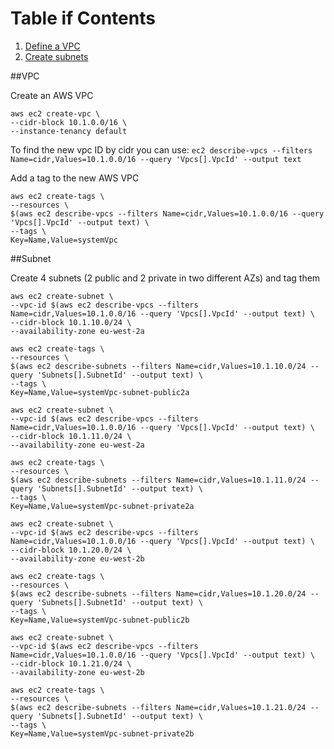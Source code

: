 

# Table if Contents
1. [Define a VPC](#VPC)
1. [Create subnets](#Subnet)

##VPC <a name="VPC"></a>

Create an AWS VPC
```
aws ec2 create-vpc \
--cidr-block 10.1.0.0/16 \
--instance-tenancy default
```

To find the new vpc ID by cidr you can use:
```ec2 describe-vpcs --filters Name=cidr,Values=10.1.0.0/16 --query 'Vpcs[].VpcId' --output text```

Add a tag to the new AWS VPC
```
aws ec2 create-tags \
--resources \
$(aws ec2 describe-vpcs --filters Name=cidr,Values=10.1.0.0/16 --query 'Vpcs[].VpcId' --output text) \
--tags \
Key=Name,Value=systemVpc
```

##Subnet <a name="Subnet"></a>
 
Create 4 subnets (2 public and 2 private in two different AZs) and tag them

```
aws ec2 create-subnet \
--vpc-id $(aws ec2 describe-vpcs --filters Name=cidr,Values=10.1.0.0/16 --query 'Vpcs[].VpcId' --output text) \
--cidr-block 10.1.10.0/24 \
--availability-zone eu-west-2a
```

```
aws ec2 create-tags \
--resources \
$(aws ec2 describe-subnets --filters Name=cidr,Values=10.1.10.0/24 --query 'Subnets[].SubnetId' --output text) \
--tags \
Key=Name,Value=systemVpc-subnet-public2a
```

```
aws ec2 create-subnet \
--vpc-id $(aws ec2 describe-vpcs --filters Name=cidr,Values=10.1.0.0/16 --query 'Vpcs[].VpcId' --output text) \
--cidr-block 10.1.11.0/24 \
--availability-zone eu-west-2a
```

```
aws ec2 create-tags \
--resources \
$(aws ec2 describe-subnets --filters Name=cidr,Values=10.1.11.0/24 --query 'Subnets[].SubnetId' --output text) \
--tags \
Key=Name,Value=systemVpc-subnet-private2a
```

```
aws ec2 create-subnet \
--vpc-id $(aws ec2 describe-vpcs --filters Name=cidr,Values=10.1.0.0/16 --query 'Vpcs[].VpcId' --output text) \
--cidr-block 10.1.20.0/24 \
--availability-zone eu-west-2b
```

```
aws ec2 create-tags \
--resources \
$(aws ec2 describe-subnets --filters Name=cidr,Values=10.1.20.0/24 --query 'Subnets[].SubnetId' --output text) \
--tags \
Key=Name,Value=systemVpc-subnet-public2b
```

```
aws ec2 create-subnet \
--vpc-id $(aws ec2 describe-vpcs --filters Name=cidr,Values=10.1.0.0/16 --query 'Vpcs[].VpcId' --output text) \
--cidr-block 10.1.21.0/24 \
--availability-zone eu-west-2b
```

```
aws ec2 create-tags \
--resources \
$(aws ec2 describe-subnets --filters Name=cidr,Values=10.1.21.0/24 --query 'Subnets[].SubnetId' --output text) \
--tags \
Key=Name,Value=systemVpc-subnet-private2b

```


